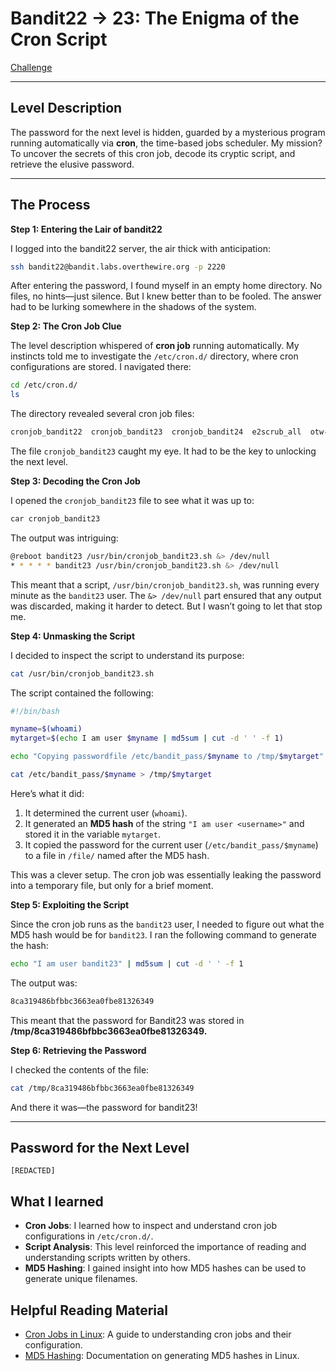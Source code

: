 # Bandit22 → 23: The Enigma of the Cron Script

[Challenge](https://overthewire.org/wargames/bandit/bandit23.html)

---

## Level Description

The password for the next level is hidden, guarded by a mysterious program running automatically via **cron**, the time-based jobs scheduler. My mission? To uncover the secrets of this cron job, decode its cryptic script, and retrieve the elusive password.

---

## The Process

**Step 1: Entering the Lair of bandit22**

I logged into the bandit22 server, the air thick with anticipation:

```bash
ssh bandit22@bandit.labs.overthewire.org -p 2220
```

After entering the password, I found myself in an empty home directory. No files, no hints—just silence. But I knew better than to be fooled. The answer had to be lurking somewhere in the shadows of the system.

**Step 2: The Cron Job Clue**

The level description whispered of **cron job** running automatically. My instincts told me to investigate the `/etc/cron.d/` directory, where cron configurations are stored. I navigated there:

```bash
cd /etc/cron.d/
ls
```

The directory revealed several cron job files:

```bash
cronjob_bandit22  cronjob_bandit23  cronjob_bandit24  e2scrub_all  otw-tmp-dir  sysstat
```

The file `cronjob_bandit23` caught my eye. It had to be the key to unlocking the next level.

**Step 3: Decoding the Cron Job**

I opened the `cronjob_bandit23` file to see what it was up to:

```bash
car cronjob_bandit23
```

The output was intriguing:

```bash
@reboot bandit23 /usr/bin/cronjob_bandit23.sh &> /dev/null
* * * * * bandit23 /usr/bin/cronjob_bandit23.sh &> /dev/null
```

This meant that a script, `/usr/bin/cronjob_bandit23.sh`, was running every minute as the `bandit23` user. The `&> /dev/null` part ensured that any output was discarded, making it harder to detect. But I wasn’t going to let that stop me.

**Step 4: Unmasking the Script**

I decided to inspect the script to understand its purpose:

```bash
cat /usr/bin/cronjob_bandit23.sh
```

The script contained the following:

```bash
#!/bin/bash

myname=$(whoami)
mytarget=$(echo I am user $myname | md5sum | cut -d ' ' -f 1)

echo "Copying passwordfile /etc/bandit_pass/$myname to /tmp/$mytarget"

cat /etc/bandit_pass/$myname > /tmp/$mytarget
```

Here’s what it did:

1. It determined the current user (`whoami`).
2. It generated an **MD5 hash** of the string `"I am user <username>"` and stored it in the variable `mytarget`.
3. It copied the password for the current user (`/etc/bandit_pass/$myname`) to a file in `/file/` named after the MD5 hash.

This was a clever setup. The cron job was essentially leaking the password into a temporary file, but only for a brief moment.

**Step 5: Exploiting the Script**

Since the cron job runs as the `bandit23` user, I needed to figure out what the MD5 hash would be for `bandit23`. I ran the following command to generate the hash:

```bash
echo "I am user bandit23" | md5sum | cut -d ' ' -f 1
```

The output was:

```bash
8ca319486bfbbc3663ea0fbe81326349
```

This meant that the password for Bandit23 was stored in **/tmp/8ca319486bfbbc3663ea0fbe81326349.**

**Step 6: Retrieving the Password**

I checked the contents of the file:

```bash
cat /tmp/8ca319486bfbbc3663ea0fbe81326349
```

And there it was—the password for bandit23!

---

## Password for the Next Level

`[REDACTED]`

## What I learned

- **Cron Jobs**: I learned how to inspect and understand cron job configurations in `/etc/cron.d/`.
- **Script Analysis**: This level reinforced the importance of reading and understanding scripts written by others.
- **MD5 Hashing**: I gained insight into how MD5 hashes can be used to generate unique filenames.

## Helpful Reading Material

- [Cron Jobs in Linux](https://linux.die.net/man/5/crontab): A guide to understanding cron jobs and their configuration.
- [MD5 Hashing](https://linux.die.net/man/1/md5sum): Documentation on generating MD5 hashes in Linux.
